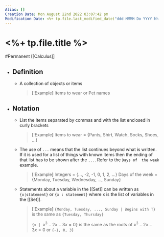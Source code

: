 ```yaml
---
Alias: []
Creation Date: Mon August 22nd 2022 03:07:42 pm 
Modification Date: <%+ tp.file.last_modified_date("ddd MMMM Do YYYY hh:mm:ss a") %>
---
```

# <%+ tp.file.title %>
#Permanent [[Calculus]]

- ## Definition
	- A collection of objects or items
	  > [!Example]
	  > Items to wear or Pet names
- ## Notation
	- List the items separated by commas and with the list enclosed in curly brackets
	  > [!Example]
	  > Items to wear = {Pants, Shirt, Watch, Socks, Shoes, ...}
	- The use of `...` means that the list continues beyond what is written. If it is used for a list of things with known items then the ending of that list has to be shown after the `...`. Refer to the `Days of  the week` example.
	  > [!Example]
	  > Integers = {..., -2, -1, 0, 1, 2, ...}
	  > Days of the week = {Monday, Tuesday, Wednesday, ..., Sunday}
	- Statements about a variable in the [[Set]] can be written as `{x|statement}` or `{x : statement}` where x is the list of variables in the [[Set]].
	  > [!Example]
	  > `{Monday, Tuesday, ..., Sunday | Begins with T}` is the same as `{Tuesday, Thursday}`
	  > 
	  > `{x | `$x^3-2x-3x=0$`}` is the same as the roots of $x^3-2x-3x=0$ or `{-1, 0, 3}`